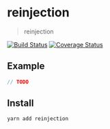 # reinjection

> reinjection

[![Build Status](https://travis-ci.org/futpib/reinjection.svg?branch=master)](https://travis-ci.org/futpib/reinjection) [![Coverage Status](https://coveralls.io/repos/github/futpib/reinjection/badge.svg?branch=master)](https://coveralls.io/github/futpib/reinjection?branch=master)

## Example

```js
// TODO
```

## Install

```
yarn add reinjection
```
